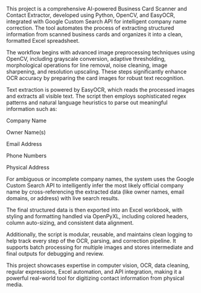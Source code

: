 This project is a comprehensive AI-powered Business Card Scanner and Contact Extractor, developed using Python, OpenCV, and EasyOCR, integrated with Google Custom Search API for intelligent company name correction. The tool automates the process of extracting structured information from scanned business cards and organizes it into a clean, formatted Excel spreadsheet.

The workflow begins with advanced image preprocessing techniques using OpenCV, including grayscale conversion, adaptive thresholding, morphological operations for line removal, noise cleaning, image sharpening, and resolution upscaling. These steps significantly enhance OCR accuracy by preparing the card images for robust text recognition.

Text extraction is powered by EasyOCR, which reads the processed images and extracts all visible text. The script then employs sophisticated regex patterns and natural language heuristics to parse out meaningful information such as:

Company Name

Owner Name(s)

Email Address

Phone Numbers

Physical Address

For ambiguous or incomplete company names, the system uses the Google Custom Search API to intelligently infer the most likely official company name by cross-referencing the extracted data (like owner names, email domains, or address) with live search results.

The final structured data is then exported into an Excel workbook, with styling and formatting handled via OpenPyXL, including colored headers, column auto-sizing, and consistent data alignment.

Additionally, the script is modular, reusable, and maintains clean logging to help track every step of the OCR, parsing, and correction pipeline. It supports batch processing for multiple images and stores intermediate and final outputs for debugging and review.

This project showcases expertise in computer vision, OCR, data cleaning, regular expressions, Excel automation, and API integration, making it a powerful real-world tool for digitizing contact information from physical media.
